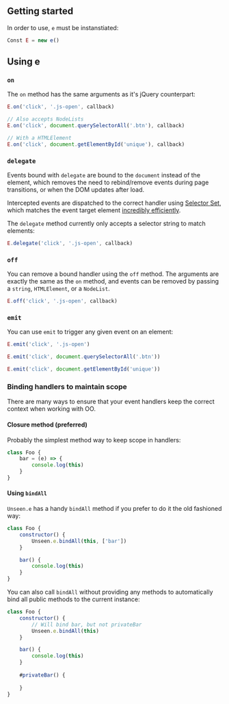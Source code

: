## Getting started

In order to use, `e` must be instanstiated:

````js
Const E = new e()
````


## Using e

### `on`
The `on` method has the same arguments as it's jQuery counterpart:

````js
E.on('click', '.js-open', callback)

// Also accepts NodeLists
E.on('click', document.querySelectorAll('.btn'), callback)

// With a HTMLElement
E.on('click', document.getElementById('unique'), callback)
````

### `delegate`
Events bound with `delegate` are bound to the `document` instead of the element, which removes the need to rebind/remove events during page transitions, or when the DOM updates after load.

Intercepted events are dispatched to the correct handler using [Selector Set](https://github.com/josh/selector-set), which matches the event target element [incredibly efficiently](https://github.com/josh/selector-set#inspired-by-browsers).

The `delegate` method currently only accepts a selector string to match elements:
````js
E.delegate('click', '.js-open', callback)
````

### `off`
You can remove a bound handler using the `off` method. The arguments are exactly the same as the `on` method, and events can be removed by passing a `string`, `HTMLElement`, or a `NodeList`.

````js
E.off('click', '.js-open', callback)
````



### `emit`
You can use `emit` to trigger any given event on an element:
````js
E.emit('click', '.js-open')

E.emit('click', document.querySelectorAll('.btn'))

E.emit('click', document.getElementById('unique'))
````




### Binding handlers to maintain scope
There are many ways to ensure that your event handlers keep the correct context when working with OO.

#### Closure method (preferred)

Probably the simplest method way to keep scope in handlers:

````js
class Foo {
    bar = (e) => {
        console.log(this)
    }
}
````

#### Using `bindAll`

`Unseen.e` has a handy `bindAll` method if you prefer to do it the old fashioned way:
````js
class Foo {
    constructor() {
        Unseen.e.bindAll(this, ['bar'])
    }

    bar() {
        console.log(this)
    }
}
````

You can also call `bindAll` without providing any methods to automatically bind all public methods to the current instance:

````js
class Foo {
    constructor() {
        // Will bind bar, but not privateBar
        Unseen.e.bindAll(this)
    }

    bar() {
        console.log(this)
    }
    
    #privateBar() {
    
    }
}
````

